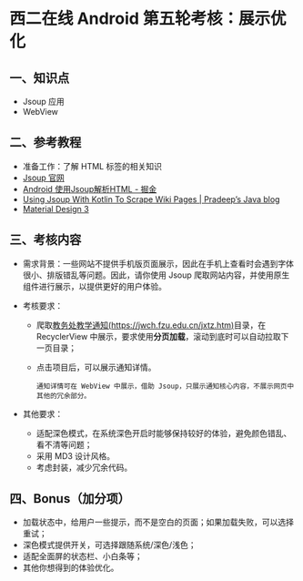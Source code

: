 # 西二在线 Android 第五轮考核：展示优化

## 一、知识点

* Jsoup 应用
* WebView

## 二、参考教程

* 准备工作：了解 HTML 标签的相关知识
* [Jsoup 官网](https://jsoup.org/)
* [Android 使用Jsoup解析HTML - 掘金](https://juejin.cn/post/6844903512208310280)
* [Using Jsoup With Kotlin To Scrape Wiki Pages | Pradeep’s Java blog](https://thetechstack.net/using-jsoup-with-kotlin-to-scrape-wiki-pages/)
* [Material Design 3](http://m3.material-io.cn/)

## 三、考核内容

* 需求背景：一些网站不提供手机版页面展示，因此在手机上查看时会遇到字体很小、排版错乱等问题。因此，请你使用 Jsoup 爬取网站内容，并使用原生组件进行展示，以提供更好的用户体验。

* 考核要求：

  * 爬取[教务处教学通知(https://jwch.fzu.edu.cn/jxtz.htm)](https://jwch.fzu.edu.cn/jxtz.htm)目录，在 RecyclerView 中展示，要求使用**分页加载**，滚动到底时可以自动拉取下一页目录；

  * 点击项目后，可以展示通知详情。

    ``通知详情可在 WebView 中展示，借助 Jsoup，只展示通知核心内容，不展示网页中其他的冗余部分。``

* 其他要求：

  * 适配深色模式，在系统深色开启时能够保持较好的体验，避免颜色错乱、看不清等问题；
  * 采用 MD3 设计风格。
  * 考虑封装，减少冗余代码。


## 四、Bonus（加分项）

* 加载状态中，给用户一些提示，而不是空白的页面；如果加载失败，可以选择重试；
* 深色模式提供开关，可选择跟随系统/深色/浅色；
* 适配全面屏的状态栏、小白条等；
* 其他你想得到的体验优化。